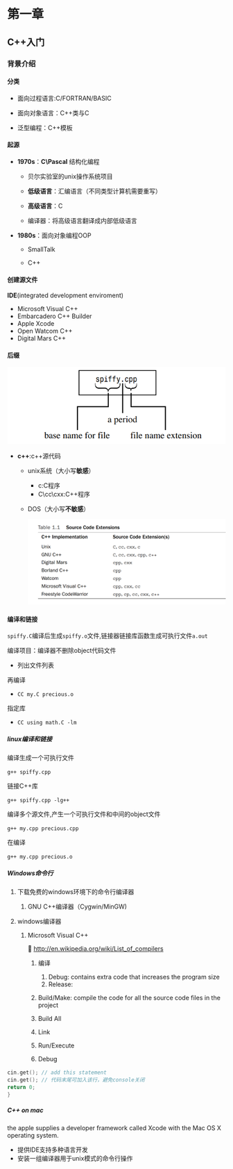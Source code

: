 # 第一章

## C++入门

### 背景介绍

#### 分类

- 面向过程语言:C/FORTRAN/BASIC

- 面向对象语言：C++类与C

- 泛型编程：C++模板

  

#### 起源

- **1970s**：**C\Pascal** 结构化编程

  - 贝尔实验室的unix操作系统项目

  - **低级语言**：汇编语言（不同类型计算机需要重写）

  - **高级语言**：C

  - 编译器：将高级语言翻译成内部低级语言

    

- **1980s**：面向对象编程OOP

  - SmallTalk

  - C++

    

#### 创建源文件

**IDE**(integrated development enviroment)

- Microsoft Visual C++
- Embarcadero C++ Builder
- Apple Xcode
- Open Watcom C++
- Digital Mars C++



#### 后缀

![](img\image-20221014160614733.png)



- **c++**:c++源代码

  - unix系统（大小写**敏感**）

    - c:C程序
    - C\cc\cxx:C++程序

  - DOS（大小写**不敏感**）

    ![image-20221014162447217](..\img\image-20221014162447217.png)



#### 编译和链接

`spiffy.C`编译后生成`spiffy.o`文件,链接器链接库函数生成可执行文件`a.out`

编译项目：编译器不删除object代码文件

- 列出文件列表

再编译

- `CC my.C precious.o`

指定库

- `CC using math.C -lm`



##### linux编译和链接

编译生成一个可执行文件

`g++ spiffy.cpp`



链接C++库

`g++ spiffy.cpp -lg++`



编译多个源文件,产生一个可执行文件和中间的object文件

`g++ my.cpp precious.cpp`



在编译

`g++ my.cpp precious.o`



##### Windows命令行

1. 下载免费的windows环境下的命令行编译器

   1. GNU C++编译器（Cygwin/MinGW)

2. windows编译器

   1. Microsoft Visual C++

      :link: http://en.wikipedia.org/wiki/List_of_compilers

      1. 编译

         1. Debug: contains extra code that increases the program size
         2. Release:

      2. Build/Make: compile the code for all the source code files in the project

      3. Build All

      4. Link

      5. Run/Execute

      6. Debug

         

```c++
cin.get(); // add this statement
cin.get(); // 代码末尾可加入该行，避免console关闭
return 0;
}
```

[^cin.get()]: reads the next keystroke



##### C++ on mac

the apple supplies a developer framework called Xcode with the Mac OS X operating system.

- 提供IDE支持多种语言开发
- 安装一组编译器用于unix模式的命令行操作

